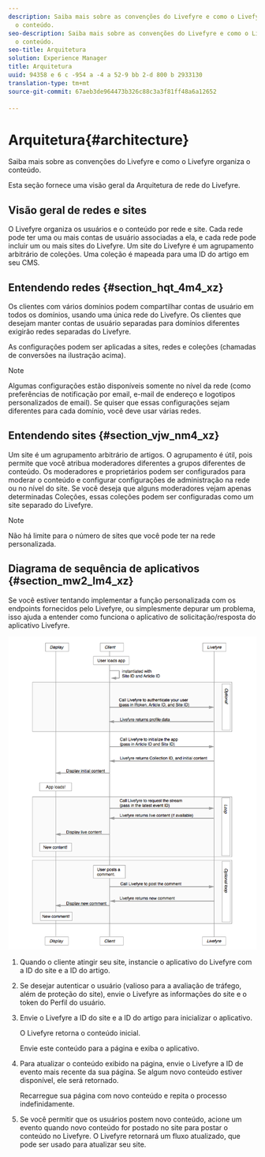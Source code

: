 ```yaml
---
description: Saiba mais sobre as convenções do Livefyre e como o Livefyre organiza
  o conteúdo.
seo-description: Saiba mais sobre as convenções do Livefyre e como o Livefyre organiza
  o conteúdo.
seo-title: Arquitetura
solution: Experience Manager
title: Arquitetura
uuid: 94358 e 6 c -954 a -4 a 52-9 bb 2-d 800 b 2933130
translation-type: tm+mt
source-git-commit: 67aeb3de964473b326c88c3a3f81ff48a6a12652

---
```



# Arquitetura{#architecture}

Saiba mais sobre as convenções do Livefyre e como o Livefyre organiza o conteúdo.

Esta seção fornece uma visão geral da Arquitetura de rede do Livefyre.

## Visão geral de redes e sites

O Livefyre organiza os usuários e o conteúdo por rede e site. Cada rede pode ter uma ou mais contas de usuário associadas a ela, e cada rede pode incluir um ou mais sites do Livefyre. Um site do Livefyre é um agrupamento arbitrário de coleções. Uma coleção é mapeada para uma ID do artigo em seu CMS.

## Entendendo redes {#section_hqt_4m4_xz}

Os clientes com vários domínios podem compartilhar contas de usuário em todos os domínios, usando uma única rede do Livefyre. Os clientes que desejam manter contas de usuário separadas para domínios diferentes exigirão redes separadas do Livefyre.

As configurações podem ser aplicadas a sites, redes e coleções (chamadas de conversões na ilustração acima).

>[!NOTE]
>
>Algumas configurações estão disponíveis somente no nível da rede (como preferências de notificação por email, e-mail de endereço e logotipos personalizados de email). Se quiser que essas configurações sejam diferentes para cada domínio, você deve usar várias redes.

## Entendendo sites {#section_vjw_nm4_xz}

Um site é um agrupamento arbitrário de artigos. O agrupamento é útil, pois permite que você atribua moderadores diferentes a grupos diferentes de conteúdo. Os moderadores e proprietários podem ser configurados para moderar o conteúdo e configurar configurações de administração na rede ou no nível do site. Se você deseja que alguns moderadores vejam apenas determinadas Coleções, essas coleções podem ser configuradas como um site separado do Livefyre.

>[!NOTE]
>
>Não há limite para o número de sites que você pode ter na rede personalizada.

## Diagrama de sequência de aplicativos {#section_mw2_lm4_xz}

Se você estiver tentando implementar a função personalizada com os endpoints fornecidos pelo Livefyre, ou simplesmente depurar um problema, isso ajuda a entender como funciona o aplicativo de solicitação/resposta do aplicativo Livefyre.

![](assets/appsequencediagram.png)

1. Quando o cliente atingir seu site, instancie o aplicativo do Livefyre com a ID do site e a ID do artigo.
1. Se desejar autenticar o usuário (valioso para a avaliação de tráfego, além de proteção do site), envie o Livefyre as informações do site e o token do Perfil do usuário.
1. Envie o Livefyre a ID do site e a ID do artigo para inicializar o aplicativo.

   O Livefyre retorna o conteúdo inicial.

   Envie este conteúdo para a página e exiba o aplicativo.

1. Para atualizar o conteúdo exibido na página, envie o Livefyre a ID de evento mais recente da sua página. Se algum novo conteúdo estiver disponível, ele será retornado.

   Recarregue sua página com novo conteúdo e repita o processo indefinidamente.

1. Se você permitir que os usuários postem novo conteúdo, acione um evento quando novo conteúdo for postado no site para postar o conteúdo no Livefyre. O Livefyre retornará um fluxo atualizado, que pode ser usado para atualizar seu site.
